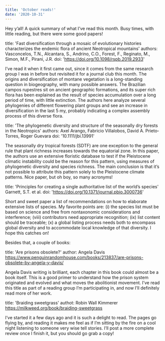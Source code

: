 ```yaml
---
title: 'October reads!'
date: '2020-10-31'
---
```


Hey  y’all! A quick summary of what I’ve read this month. Busy times, with little reading, but there were some good papers!

title: 'Fast diversification through a mosaic of evolutionary histories characterizes the endemic flora of ancient Neotropical mountains'
authors: Vasconcelos, T.N., Alcantara, S., Andrino, C.O., Forest, F., Reginato, M., Simon, M.F., Pirani, J.R.
doi: 'https://doi.org/10.1098/rspb.2019.2933'

I’ve read it when it first came out, since it comes from the same research group I was in before but revisited it for a journal club this month. The origins and diversification of montane vegetation is a long-standing question in biogeography, with many possible answers. The Brazilian campos rupestres sit on ancient geographic formations, and its super rich flora has been explained as the result of species accumulation over a long period of time, with little extinction. The authors here analyze several phylogenies of different flowering plant groups and see an increase in diversification in the last 5 my, probably indicating a complex assembly process of this diverse flora. 

title: 'The phylogenetic diversity and structure of the seasonally dry forests in the Neotropics'
authors: Axel Arango, Fabricio Villalobos, David A. Prieto‐Torres, Roger Guevara
doi: '10.1111/jbi.13991'

The seasonally dry tropical forests (SDTF) are one exception to the general rule that plant richness increases towards the equatorial zone. In this paper, the authors use an extensive floristic database to test if the Pleistocene climatic instability could be the reason for this pattern, using measures of phylogenetic diversity and species richness. The main conclusion is that it’s not possible to attribute this pattern solely to the Pleistocene climate patterns. Nice paper, but oh boy, so many acronyms!

title: 'Principles for creating a single authoritative list of the world’s species'
Garnett, S.T. et al.
doi: 'https://doi.org/10.1371/journal.pbio.3000736'

Short and sweet paper a list of recommendations on how to elaborate extensive lists of species. My favorite points are: (i) the species list must be based on science and free from nontaxonomic considerations and interference; (viii) contributors need appropriate recognition; (ix) list content should be traceable; (x) a global listing process needs both to encompass global diversity and to accommodate local knowledge of that diversity. I hope this catches on!

Besides that, a couple of books:

title: 'Are prisons obsolete?'
author: Angela Davis
https://www.penguinrandomhouse.com/books/213837/are-prisons-obsolete-by-angela-y-davis/

Angela Davis writing is brilliant, each chapter in this book could almost be a book itself. This is a good primer to understand how the prison system originated and evolved and what moves the abolitionist movement. I’ve read this title as part of a reading group I’m participating in, and now I’ll definitely read more of her work. 

title: 'Braiding sweetgrass'
authot: Robin Wall Kimmerer
https://milkweed.org/book/braiding-sweetgrass

I’ve started it a few days ago and it is such a delight to read. The pages go flying by, and reading it makes me feel as if I’m sitting by the fire on a cool night listening to someone very wise tell stories. I’ll post a more complete review once I finish it, but you should go grab a copy!
